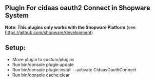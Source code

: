 ## Plugin For cidaas oauth2 Connect in Shopware System

**Note: This plugins only works with the Shopware Platform** (see: https://github.com/shopware/development)

## Setup:

- Move plugin to custom/plugins
- Run bin/console plugin:update
- Run bin/console plugin:install --activate CidaasOauthConnect
- Run bin/console cache:clear
